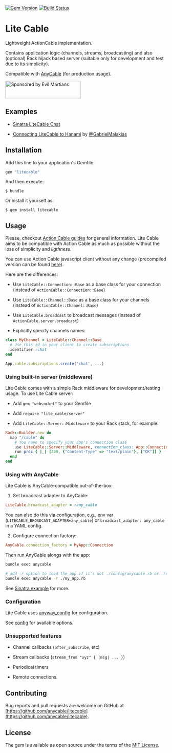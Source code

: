 [![Gem Version](https://badge.fury.io/rb/litecable.svg)](https://rubygems.org/gems/litecable)
[![Build Status](https://travis-ci.org/palkan/litecable.svg?branch=master)](https://travis-ci.org/palkan/litecable)

# Lite Cable

Lightweight ActionCable implementation.

Contains application logic (channels, streams, broadcasting) and also (optional) Rack hijack based server (suitable only for development and test due to its simplicity).

Compatible with [AnyCable](http://anycable.io) (for production usage).

<a href="https://evilmartians.com/">
<img src="https://evilmartians.com/badges/sponsored-by-evil-martians.svg" alt="Sponsored by Evil Martians" width="236" height="54"></a>

## Examples

- [Sinatra LiteCable Chat](https://github.com/palkan/litecable/tree/master/examples/sinatra)

- [Connecting LiteCable to Hanami](http://gabrielmalakias.com.br/ruby/hanami/iot/2017/05/26/websockets-connecting-litecable-to-hanami.html) by [@GabrielMalakias](https://github.com/GabrielMalakias)

## Installation

Add this line to your application's Gemfile:

```ruby
gem "litecable"
```

And then execute:

    $ bundle

Or install it yourself as:

    $ gem install litecable

## Usage

Please, checkout [Action Cable guides](http://guides.rubyonrails.org/action_cable_overview.html) for general information. Lite Cable aims to be compatible with Action Cable as much as possible without the loss of simplicity and _ligthness_.

You can use Action Cable javascript client without any change (precompiled version can be found [here](https://github.com/palkan/litecable/tree/master/examples/sinatra/assets/cable.js)).

Here are the differences:

- Use `LiteCable::Connection::Base` as a base class for your connection (instead of `ActionCable::Connection::Base`)

- Use `LiteCable::Channel::Base` as a base class for your channels (instead of `ActionCable::Channel::Base`)

- Use `LiteCable.broadcast` to broadcast messages (instead of `ActionCable.server.broadcast`)

- Explicitly specify channels names:

```ruby
class MyChannel < LiteCable::Channel::Base
  # Use this id in your client to create subscriptions
  identifier :chat
end
```

```js
App.cable.subscriptions.create('chat', ...)
```

### Using built-in server (middleware)

Lite Cable comes with a simple Rack middleware for development/testing usage.
To use Lite Cable server:

- Add `gem "websocket"` to your Gemfile

- Add `require "lite_cable/server"`

- Add `LiteCable::Server::Middleware` to your Rack stack, for example:

```ruby
Rack::Builder.new do
  map "/cable" do
    # You have to specify your app's connection class
    use LiteCable::Server::Middleware, connection_class: App::Connection
    run proc { |_| [200, {"Content-Type" => "text/plain"}, ["OK"]] }
  end
end
```

### Using with AnyCable

Lite Cable is AnyCable-compatible out-of-the-box:

1. Set broadcast adapter to AnyCable:

```ruby
LiteCable.broadcast_adapter = :any_cable
```

You can also do this via configuration, e.g., env var (`LITECABLE_BROADCAST_ADAPTER=any_cable`) or `broadcast_adapter: any_cable` in a YAML config.

2. Configure connection factory:

```ruby
AnyCable.connection_factory = MyApp::Connection
```

Then run AnyCable alongs with the app:

```sh
bundle exec anycable

# add -r option to load the app if it's not ./config/anycable.rb or ./config/environment.rb
bundle exec anycable -r ./my_app.rb
```

See [Sinatra example](https://github.com/palkan/litecable/tree/master/examples/sinatra) for more.

### Configuration

Lite Cable uses [anyway_config](https://github.com/palkan/anyway_config) for configuration.

See [config](https://github.com/palkan/litecable/blob/master/lib/lite_cable/config.rb) for available options.

### Unsupported features

- Channel callbacks (`after_subscribe`, etc)

- Stream callbacks (`stream_from "xyz" { |msg| ... }`)

- Periodical timers

- Remote connections.

## Contributing

Bug reports and pull requests are welcome on GitHub at [https://github.com/anycable/litecable](https://github.com/anycable/litecable).

## License

The gem is available as open source under the terms of the [MIT License](http://opensource.org/licenses/MIT).
